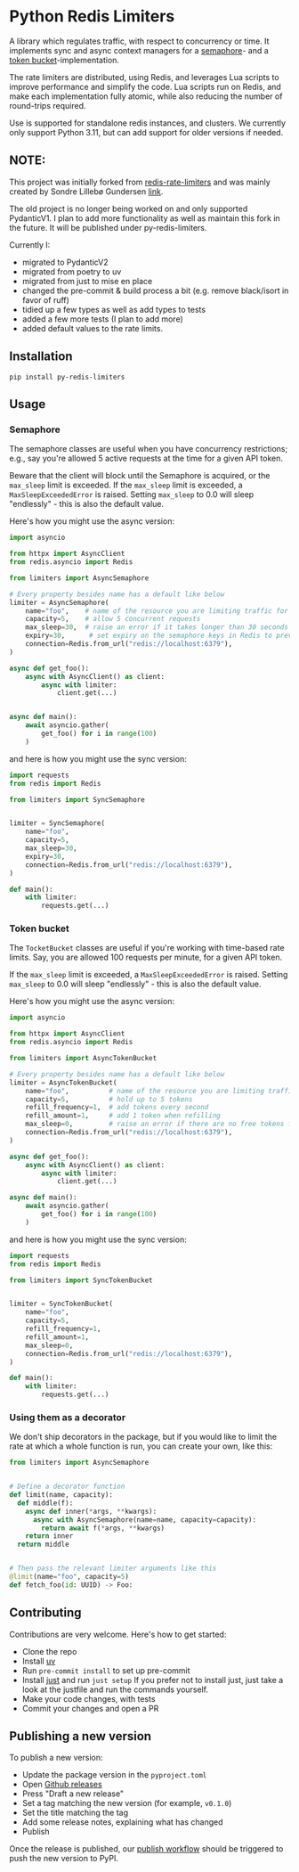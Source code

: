 # Python Redis Limiters

A library which regulates traffic, with respect to concurrency or time.
It implements sync and async context managers for a [semaphore](#semaphore)- and a [token bucket](#token-bucket)-implementation.

The rate limiters are distributed, using Redis, and leverages Lua scripts to
improve performance and simplify the code. Lua scripts
run on Redis, and make each implementation fully atomic, while
also reducing the number of round-trips required.

Use is supported for standalone redis instances, and clusters.
We currently only support Python 3.11, but can add support for older versions if needed.

## NOTE:
This project was initially forked from [redis-rate-limiters](https://github.com/otovo/redis-rate-limiters) and was mainly created by Sondre Lillebø Gundersen [link](https://github.com/sondrelg).

The old project is no longer being worked on and only supported PydanticV1. I plan to add more functionality as well as maintain this fork in the future. It will be published under py-redis-limiters.

Currently I:
 - migrated to PydanticV2
 - migrated from poetry to uv
 - migrated from just to mise en place
 - changed the pre-commit & build process a bit (e.g. remove black/isort in favor of ruff)
 - tidied up a few types as well as add types to tests
 - added a few more tests (I plan to add more)
 - added default values to the rate limits.

## Installation

```
pip install py-redis-limiters
```

## Usage

### Semaphore

The semaphore classes are useful when you have concurrency restrictions;
e.g., say you're allowed 5 active requests at the time for a given API token.

Beware that the client will block until the Semaphore is acquired,
or the `max_sleep` limit is exceeded. If the `max_sleep` limit is exceeded, a `MaxSleepExceededError` is raised. Setting `max_sleep` to 0.0 will sleep "endlessly" - this is also the default value.

Here's how you might use the async version:

```python
import asyncio

from httpx import AsyncClient
from redis.asyncio import Redis

from limiters import AsyncSemaphore

# Every property besides name has a default like below
limiter = AsyncSemaphore(
    name="foo",    # name of the resource you are limiting traffic for
    capacity=5,    # allow 5 concurrent requests
    max_sleep=30,  # raise an error if it takes longer than 30 seconds to acquire the semaphore
    expiry=30,      # set expiry on the semaphore keys in Redis to prevent deadlocks
    connection=Redis.from_url("redis://localhost:6379"),
)

async def get_foo():
    async with AsyncClient() as client:
        async with limiter:
            client.get(...)


async def main():
    await asyncio.gather(
        get_foo() for i in range(100)
    )
```

and here is how you might use the sync version:

```python
import requests
from redis import Redis

from limiters import SyncSemaphore


limiter = SyncSemaphore(
    name="foo",
    capacity=5,
    max_sleep=30,
    expiry=30,
    connection=Redis.from_url("redis://localhost:6379"),
)

def main():
    with limiter:
        requests.get(...)
```

### Token bucket

The `TocketBucket` classes are useful if you're working with time-based
rate limits. Say, you are allowed 100 requests per minute, for a given API token.

If the `max_sleep` limit is exceeded, a `MaxSleepExceededError` is raised. Setting `max_sleep` to 0.0 will sleep "endlessly" - this is also the default value.

Here's how you might use the async version:

```python
import asyncio

from httpx import AsyncClient
from redis.asyncio import Redis

from limiters import AsyncTokenBucket

# Every property besides name has a default like below
limiter = AsyncTokenBucket(
    name="foo",          # name of the resource you are limiting traffic for
    capacity=5,          # hold up to 5 tokens
    refill_frequency=1,  # add tokens every second
    refill_amount=1,     # add 1 token when refilling
    max_sleep=0,         # raise an error if there are no free tokens for X seconds, 0 never expires
    connection=Redis.from_url("redis://localhost:6379"),
)

async def get_foo():
    async with AsyncClient() as client:
        async with limiter:
            client.get(...)

async def main():
    await asyncio.gather(
        get_foo() for i in range(100)
    )
```

and here is how you might use the sync version:

```python
import requests
from redis import Redis

from limiters import SyncTokenBucket


limiter = SyncTokenBucket(
    name="foo",
    capacity=5,
    refill_frequency=1,
    refill_amount=1,
    max_sleep=0,
    connection=Redis.from_url("redis://localhost:6379"),
)

def main():
    with limiter:
        requests.get(...)
```

### Using them as a decorator

We don't ship decorators in the package, but if you would
like to limit the rate at which a whole function is run,
you can create your own, like this:

```python
from limiters import AsyncSemaphore


# Define a decorator function
def limit(name, capacity):
  def middle(f):
    async def inner(*args, **kwargs):
      async with AsyncSemaphore(name=name, capacity=capacity):
        return await f(*args, **kwargs)
    return inner
  return middle


# Then pass the relevant limiter arguments like this
@limit(name="foo", capacity=5)
def fetch_foo(id: UUID) -> Foo:
```

## Contributing

Contributions are very welcome. Here's how to get started:

- Clone the repo
- Install [uv](https://docs.astral.sh/uv/getting-started/installation/)
- Run `pre-commit install` to set up pre-commit
- Install [just](https://just.systems/man/en/) and run `just setup`
  If you prefer not to install just, just take a look at the justfile and
  run the commands yourself.
- Make your code changes, with tests
- Commit your changes and open a PR

## Publishing a new version

To publish a new version:

- Update the package version in the `pyproject.toml`
- Open [Github releases](https://github.com/Feuerstein-Org/py-redis-limiters/releases)
- Press "Draft a new release"
- Set a tag matching the new version (for example, `v0.1.0`)
- Set the title matching the tag
- Add some release notes, explaining what has changed
- Publish

Once the release is published, our [publish workflow](https://github.com/Feuerstein-Org/py-redis-limiters/blob/main/.github/workflows/publish.yaml) should be triggered
to push the new version to PyPI.

